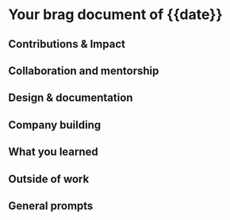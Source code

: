 # Your brag document of {{date}}

## Contributions & Impact

<!--
What were your contributions today?

  - Did you come up with the design?
  - Was there some useful insight like “wait, we can cut scope and do what we want by doing way less work” that you came up with?
-->

<!--
The impact of the project – who was it for?

  - Are there numbers you can attach to it? (saved X dollars? shipped new feature that has helped sell Y big deals?
  - Improved performance by X%? Used by X internal users every day?). Did it support some important non-numeric company goal (required to pass an audit? helped retain an important user?)
-->

## Collaboration and mentorship

<!--
Examples of things in this category:

  - Helping others in an area you’re an expert in (like “other engineers regularly ask me for one-off help solving weird bugs in their CSS” or “quoting from the  C standard at just the right moment”)
  - Mentoring interns / helping new team members get started
  - Writing really clear emails/meeting notes
  - Foundational code that other people built on top of
  - Improving monitoring / dashboards / on call
  - Any code review that you spent a particularly long time on / that you think was especially important
  - Important questions you answered (“helped Risha from OTHER_TEAM with a lot of questions related to Y”)
  - Mentoring someone on a project (“gave Ben advice from time to time on leading his first big project”)
  - Giving an internal talk or workshop
-->

## Design & documentation

<!--
List design docs & documentation that you worked on

  - Design docs: I usually just say “wrote design for X” or “reviewed design for X”
  - Documentation: maybe briefly explain the goal behind this documentation (for example “we were getting a lot of questions about X, so I documented it and now we can answer the questions more quickly”)
-->

## Company building

<!--
This is a category we have at work – it basically means “things you did to help the company overall, not just your project / team”. Some things that go in here:

  - Going above & beyond with interviewing or recruiting (doing campus recruiting, etc)
  - Improving important processes, like the interview process or writing better onboarding materials
-->

## What you learned

<!--
Try listing all the important things you learned or skills you’ve acquired recently! Some examples of skills you might be learning or improving:

  - how to do performance analysis & make code run faster
  - internals of an important piece of software (like the JVM or Postgres or Linux)
  - how to use a library (like React)
  - how to use an important tool (like the command line or Firefox dev tools)
  - about a specific area of programming (like localization or timezones)
  - an area like product management / UX design
  - how to write a clear design doc
  - a new programming language
-->

## Outside of work

<!--
It’s also often useful to track accomplishments outside of work, like:

  - blog posts
  - talks/panels
  - open source work
  - Industry recognition
-->

## General prompts

<!--
If you’re feeling stuck for things to mention, try:

  - If you were trying to convince a friend to come join your company/team, what would you tell them about your work?
  - Did anybody tell you that you did something well recently?

-->

<!--
  source: https://jvns.ca/blog/brag-documents/#template
-->
